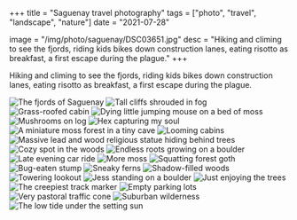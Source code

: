 +++
title = "Saguenay travel photography"
tags = ["photo", "travel", "landscape", "nature"]
date = "2021-07-28"

image = "/img/photo/saguenay/DSC03651.jpg"
desc = "Hiking and climing to see the fjords, riding kids bikes down construction lanes, eating risotto as breakfast, a first escape during the plague."
+++

Hiking and climing to see the fjords, riding kids bikes down construction lanes, eating risotto as breakfast, a first escape during the plague.

![The fjords of Saguenay](/img/photo/saguenay/DSC03651.jpg "The fjords of Saguenay")
![Tall cliffs shrouded in fog](/img/photo/saguenay/DSC03654.jpg "Tall cliffs shrouded in fog")
![Grass-roofed cabin](/img/photo/saguenay/DSC03497.jpg "Grass-roofed cabin")
![Dying little jumping mouse on a bed of moss](/img/photo/saguenay/DSC03494.jpg "Dying little jumping mouse on a bed of moss")
![Mushrooms on log](/img/photo/saguenay/DSC03653.jpg "Mushrooms on log")
![Hex capturing my soul](/img/photo/saguenay/DSC03634.jpg "Hex capturing my soul")
![A miniature moss forest in a tiny cave](/img/photo/saguenay/DSC03491.jpg "A miniature moss forest in a tiny cave")
![Looming cabins](/img/photo/saguenay/DSC03451.jpg "Looming cabins")
![Massive lead and wood religious statue hiding behind trees](/img/photo/saguenay/DSC03633.jpg "Massive lead and wood religious statue hiding behind trees")
![Cozy spot in the woods](/img/photo/saguenay/DSC03627.jpg "Cozy spot in the woods")
![Endless roots growing on a boulder](/img/photo/saguenay/DSC03626.jpg "Endless roots growing on a boulder")
![Late evening car ride](/img/photo/saguenay/DSC03656.jpg "Late evening car ride")
![More moss](/img/photo/saguenay/DSC03649.jpg "More moss")
![Squatting forest goth](/img/photo/saguenay/DSC03450.jpg "Squatting forest goth")
![Bug-eaten stump](/img/photo/saguenay/DSC03449.jpg "Bug-eaten stump")
![Sneaky ferns](/img/photo/saguenay/DSC03636.jpg "Sneaky ferns")
![Shadow-filled woods](/img/photo/saguenay/DSC03652.jpg "Shadow-filled woods")
![Towering lookout](/img/photo/saguenay/DSC03473.jpg "Towering lookout")
![Jess standing on a boulder](/img/photo/saguenay/DSC03481.jpg "Jess standing on a boulder")
![Just enjoying the trees](/img/photo/saguenay/DSC03445.jpg "Just enjoying the trees")
![The creepiest track marker](/img/photo/saguenay/DSC03438.jpg "The creepiest track marker")
![Empty parking lots](/img/photo/saguenay/DSC03666.jpg "Empty parking lots")
![Very pastoral traffic cone](/img/photo/saguenay/DSC03663.jpg "Very pastoral traffic cone")
![Suburban wilderness](/img/photo/saguenay/DSC03667.jpg "Suburban wilderness")
![The low tide under the setting sun](/img/photo/saguenay/DSC03659.jpg "The low tide under the setting sun")

